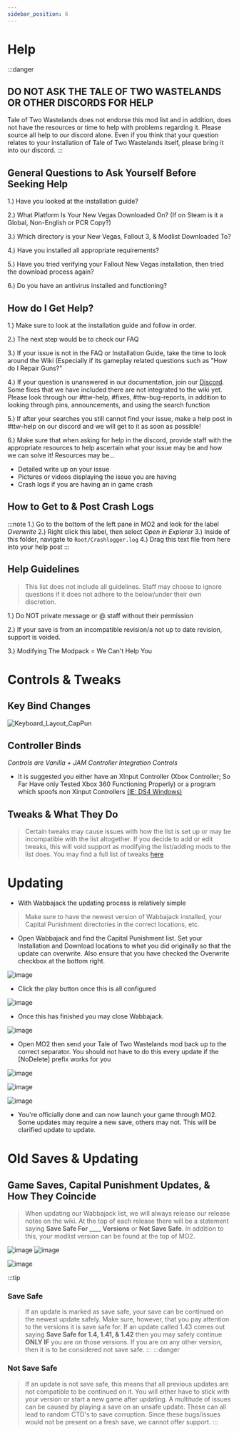 ```yaml
---
sidebar_position: 6
---
```


# Help

:::danger
## DO NOT ASK THE TALE OF TWO WASTELANDS OR OTHER DISCORDS FOR HELP

Tale of Two Wastelands does not endorse this mod list and in addition, does not have the resources or time to help with problems regarding it. Please source all help to our discord alone. Even if you think that your question relates to your installation of Tale of Two Wastelands itself, please bring it into our discord.
:::

## **General Questions to Ask Yourself Before Seeking Help**

1.) Have you looked at the installation guide?

2.) What Platform Is Your New Vegas Downloaded On? (If on Steam is it a Global, Non-English or PCR Copy?)

3.) Which directory is your New Vegas, Fallout 3, & Modlist Downloaded To?

4.) Have you installed all appropriate requirements?

5.) Have you tried verifying your Fallout New Vegas installation, then tried the download process again?

6.) Do you have an antivirus installed and functioning? 

## **How do I Get Help?**
1.) Make sure to look at the installation guide and follow in order.

2.) The next step would be to check our FAQ

3.) If your issue is not in the FAQ or Installation Guide, take the time to look around the Wiki (Especially if its gameplay related questions such as "How do I Repair Guns?"

4.) If your question is unanswered in our documentation, join our [Discord](https://discord.gg/43EhRjU). Some fixes that we have included there are not integrated to the wiki yet. Please look through our #ttw-help, #fixes, #ttw-bug-reports, in addition to looking through pins, announcements, and using the search function

5.) If after your searches you still cannot find your issue, make a help post in #ttw-help on our discord and we will get to it as soon as possible!

6.) Make sure that when asking for help in the discord, provide staff with the appropriate resources to help ascertain what your issue may be and how we can solve it! Resources may be...

- Detailed write up on your issue
- Pictures or videos displaying the issue you are having
- Crash logs if you are having an in game crash

## **How to Get to & Post Crash Logs**

:::note
1.) Go to the bottom of the left pane in MO2 and look for the label *Overwrite*
2.) Right click this label, then select *Open in Explorer*
3.) Inside of this folder, navigate to ```Root/Crashlogger.log```
4.) Drag this text file from here into your help post
:::

## **Help Guidelines**

> This list does not include all guidelines. Staff may choose to ignore questions if it does not adhere to the below/under their own discretion.

1.) Do NOT private message or @ staff without their permission 

2.) If your save is from an incompatible revision/a not up to date revision, support is voided. 

3.) Modifying The Modpack = We Can't Help You

# Controls & Tweaks

## **Key Bind Changes**

![Keyboard_Layout_CapPun](https://github.com/TheMrNewVegas/TheMrNewVegas.github.io/assets/112358568/d6dbb9c6-f732-4c89-9e32-0224c4bd52b0)

## **Controller Binds**

*Controls are Vanilla + JAM Controller Integration Controls*

 - It is suggested you either have an XInput Controller (Xbox Controller; So Far Have only Tested Xbox 360 Functioning Properly) or a program which spoofs non Xinput Controllers [(IE: DS4 Windows)](https://ds4-windows.com)

## **Tweaks & What They Do**

> Certain tweaks may cause issues with how the list is set up or may be incompatible with the list altogether. If you decide to add or edit tweaks, this will void support as modifying the list/adding mods to the list does. You may find a full list of tweaks [here](https://www.nexusmods.com/newvegas/mods/66347?tab=description)

# Updating

- With Wabbajack the updating process is relatively simple

> Make sure to have the newest version of Wabbajack installed, your Capital Punishment directories in the correct locations, etc.

- Open Wabbajack and find the Capital Punishment list. Set your Installation and Download locations to what you did originally so that the update can overwrite. Also ensure that you have checked the Overwrite checkbox at the bottom right.

![image](https://user-images.githubusercontent.com/112358568/190491120-f2d94d57-1f5b-442d-a96a-21f8e75a3beb.png)

- Click the play button once this is all configured

![image](https://user-images.githubusercontent.com/112358568/190491694-52822c11-0779-4cad-887d-dec513dbddcc.png)

- Once this has finished you may close Wabbajack.

![image](https://user-images.githubusercontent.com/114360108/202832483-56feed0a-7241-42f8-9366-b23cc5bee7fc.png)

- Open MO2 then send your Tale of Two Wastelands mod back up to the correct separator. You should not have to do this every update if the [NoDelete] prefix works for you

![image](https://user-images.githubusercontent.com/112358568/206659480-bf68309d-7ccd-4210-a078-c3918196af6a.png)

![image](https://user-images.githubusercontent.com/112358568/206659507-2e63c7fe-1ad7-46a6-883e-9633ab236517.png)

![image](https://user-images.githubusercontent.com/114360108/200675030-f770fb0b-dc13-4cde-82c7-f2ebcb57f5ef.png)


- You're officially done and can now launch your game through MO2. Some updates may require a new save, others may not. This will be clarified update to update.

# Old Saves & Updating

## **Game Saves, Capital Punishment Updates, & How They Coincide**

> When updating our Wabbajack list, we will always release our release notes on the wiki. At the top of each release there will be a statement saying **Save Safe For ____ Versions** or **Not Save Safe**. In addition to this, your modlist version can be found at the top of MO2. 

![image](https://user-images.githubusercontent.com/112358568/210279382-be1fb72e-7770-467a-9cf9-19646d323f5b.png)
![image](https://user-images.githubusercontent.com/112358568/210279441-f1bf9414-8ea9-4e97-b1ce-9f0a7b165acb.png)

![image](https://user-images.githubusercontent.com/112358568/210279470-6f6f0630-df66-4c3d-af5f-c0f7d14e06db.png)

:::tip
### **Save Safe**

>If an update is marked as save safe, your save can be continued on the newest update safely. Make sure, however, that you pay attention to the versions it is save safe for. If an update called 1.43 comes out saying **Save Safe for 1.4, 1.41, & 1.42** then you may safely continue **ONLY IF** you are on those versions. If you are on any other version, then it is to be considered not save safe.
:::
:::danger
### **Not Save Safe**

> If an update is not save safe, this means that all previous updates are not compatible to be continued on it. You will either have to stick with your version or start a new game after updating. A multitude of issues can be caused by playing a save on an unsafe update. These can all lead to random CTD's to save corruption. Since these bugs/issues would not be present on a fresh save, we cannot offer support.
:::
